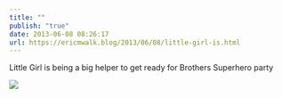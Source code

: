 ```yaml
---
title: ""
publish: "true"
date: 2013-06-08 08:26:17
url: https://ericmwalk.blog/2013/06/08/little-girl-is.html
---
```


Little Girl is being a big helper to get ready for Brothers Superhero party

![](https://ericmwalk.blog/uploads/2022/90fb491c2a.jpg)